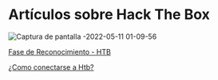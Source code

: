 # Artículos sobre Hack The Box

![Captura de pantalla -2022-05-11 01-09-56](https://user-images.githubusercontent.com/103068924/168307701-02088058-d68d-41cd-bf72-ffe6803ed7e4.png)


[Fase de Reconocimiento - HTB](../Artículos/Fase_de_reconocimiento-HTB.html)

[¿Como conectarse a Htb?](../Artículos/Como_conectarse_a_HTB.html)
